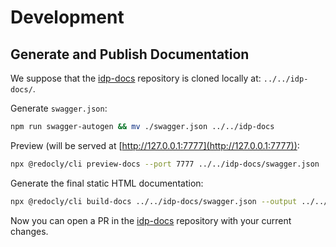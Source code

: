 # Development

## Generate and Publish Documentation

We suppose that the [idp-docs](https://github.com/voltaserve/idp-docs) repository is cloned locally at: `../../idp-docs/`.

Generate `swagger.json`:

```sh
npm run swagger-autogen && mv ./swagger.json ../../idp-docs
```

Preview (will be served at [http://127.0.0.1:7777](http://127.0.0.1:7777)):

```sh
npx @redocly/cli preview-docs --port 7777 ../../idp-docs/swagger.json
```

Generate the final static HTML documentation:

```sh
npx @redocly/cli build-docs ../../idp-docs/swagger.json --output ../../idp-docs/index.html
```

Now you can open a PR in the [idp-docs](https://github.com/voltaserve/idp-docs) repository with your current changes.
